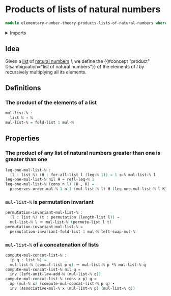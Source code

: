 # Products of lists of natural numbers

```agda
module elementary-number-theory.products-lists-of-natural-numbers where
```

<details><summary>Imports</summary>

```agda
open import elementary-number-theory.addition-natural-numbers
open import elementary-number-theory.inequality-natural-numbers
open import elementary-number-theory.multiplication-natural-numbers
open import elementary-number-theory.natural-numbers

open import finite-group-theory.permutations-standard-finite-types

open import foundation.action-on-identifications-functions
open import foundation.dependent-pair-types
open import foundation.identity-types

open import lists.concatenation-lists
open import lists.lists
open import lists.permutation-lists
open import lists.universal-quantification-lists
```

</details>

## Idea

Given a [list](lists.lists.md) of
[natural numbers](elementary-number-theory.natural-numbers.md) $l$, we define
the {{#concept "product" Disambiguation="list of natural numbers"}} of the
elements of $l$ by recursively multiplying all its elements.

## Definitions

### The product of the elements of a list

```agda
mul-list-ℕ :
  list ℕ → ℕ
mul-list-ℕ = fold-list 1 mul-ℕ
```

## Properties

### The product of any list of natural numbers greater than one is greater than one

```agda
leq-one-mul-list-ℕ :
  (l : list ℕ) (H : for-all-list l (leq-ℕ 1)) → 1 ≤-ℕ mul-list-ℕ l
leq-one-mul-list-ℕ nil H = refl-leq-ℕ 1
leq-one-mul-list-ℕ (cons n l) (H , K) =
  preserves-order-mul-ℕ 1 n 1 (mul-list-ℕ l) H (leq-one-mul-list-ℕ l K)
```

### `mul-list-ℕ` is permutation invariant

```agda
permutation-invariant-mul-list-ℕ :
  (l : list ℕ) (t : permutation (length-list l)) →
  mul-list-ℕ l ＝ mul-list-ℕ (permute-list l t)
permutation-invariant-mul-list-ℕ =
  permutation-invariant-fold-list 1 mul-ℕ left-swap-mul-ℕ
```

### `mul-list-ℕ` of a concatenation of lists

```agda
compute-mul-concat-list-ℕ :
  (p q : list ℕ) →
  mul-list-ℕ (concat-list p q) ＝ mul-list-ℕ p *ℕ mul-list-ℕ q
compute-mul-concat-list-ℕ nil q =
  inv (left-unit-law-add-ℕ (mul-list-ℕ q))
compute-mul-concat-list-ℕ (cons x p) q =
  ap (mul-ℕ x) (compute-mul-concat-list-ℕ p q) ∙
  inv (associative-mul-ℕ x (mul-list-ℕ p) (mul-list-ℕ q))
```
